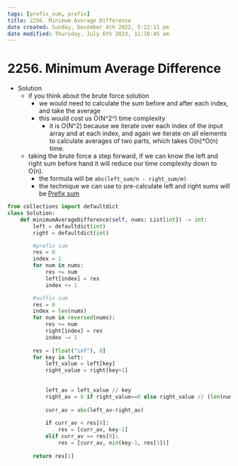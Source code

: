 ```yaml
---
tags: [prefix_sum, prefix]
title: 2256. Minimum Average Difference
date created: Sunday, December 4th 2022, 5:22:11 pm
date modified: Thursday, July 6th 2023, 11:16:45 am
---
```


# 2256. Minimum Average Difference

- Solution
	- if you think about the brute force solution
		- we would need to calculate the sum before and after each index, and take the average
		- this would cost us O(N^2^) time complexity
			- it is O(N^2) because we iterate over each index of the input array and at each index, and again we iterate on all elements to calculate averages of two parts, which takes O(n)\*O(n) time.
	- taking the brute force a step forward, if we can know the left and right sum before hand it will reduce our time complexity down to O(n).
		- the formula will be `abs(left_sum/n - right_sum/m)`
		- the technique we can use to pre-calculate left and right sums will be [Prefix sum](Algo/Fundamental%20Algorithms/Misc/Sub%20Array/Prefix%20sum.md)

```python
from collections import defaultdict
class Solution:
    def minimumAverageDifference(self, nums: List[int]) -> int:
        left = defaultdict(int)
        right = defaultdict(int)

		#prefix sum
        res = 0
        index = 1
        for num in nums:
            res += num
            left[index] = res
            index += 1

		#suffix sum
        res = 0
        index = len(nums)
        for num in reversed(nums):
            res += num
            right[index] = res
            index -= 1            
        
        res = [float("inf"), 0]
        for key in left:
            left_value = left[key]
            right_value = right[key+1]
            
            
            left_av = left_value // key
            right_av = 0 if right_value==0 else right_value // (len(nums)-key)
            
            curr_av = abs(left_av-right_av)
            
            if curr_av < res[0]:
                res = [curr_av, key-1]
            elif curr_av == res[0]:
                res = [curr_av, min(key-1, res[1])]
            
        return res[1]
            
```
